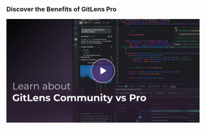 ### Discover the Benefits of GitLens Pro

<a href="https://help.gitkraken.com/gitlens/gitlens-community-vs-gitlens-pro" title="Watch the Getting Started tutorial video">
  <img src="thumbnails/welcome.png" alt="GitLens tutorial video" />
</a>
